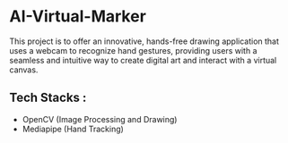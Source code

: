 # AI-Virtual-Marker
This project is to offer an innovative, hands-free drawing application that uses a webcam to recognize hand gestures, providing users with a seamless and intuitive way to create digital art and interact with a virtual canvas.

## Tech Stacks :
- OpenCV (Image Processing and Drawing)
- Mediapipe (Hand Tracking)
